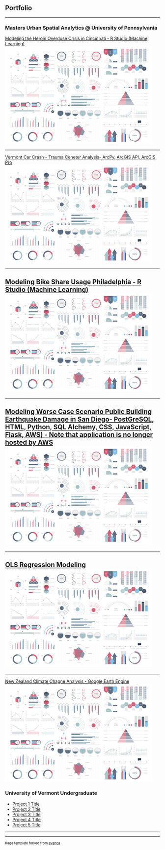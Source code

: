 ## Portfolio

---

### Masters Urban Spatial Analytics @ University of Pennsylvania

[Modeling the Heroin Overdose Crisis in Cincinnati - R Studio (Machine Learning)](https://l.facebook.com/l.php?u=https%3A%2F%2Fwww.youtube.com%2Fwatch%3Fv%3DmM-kaYQsX7k%26fbclid%3DIwAR360Wv4RbVYMpqIVk2d55uNUrvPSpcaO09fnAG1UvdfPeMNOVSNNQ5WmgM&h=AT0jWpFFAxozj4dA17KEef_cXbc04KK8UserChWlwssMJI7HPwL3ng4uVSvZBldG1sUWyttsesfEoI3tGLOuDNGgWA6cuQIq9H2wIKtlqErNJ1dCay0ubGuvOZFAPJi22ziMT5KaVPxtRdDGkyfm&__tn__=-UK-R&c[0]=AT33Rgnm4vR5ADXAM1eyU2nEYkYjoMzaZ6S1yPi_LXVD3kkLo7uwV4QrrgJ7VBTPunwh-IHHpY9z-yQGC5Sszp_oPK8JLXmD1QNoNucSv8R8-U6L-c8MWdguVONd0WKe8GFJ5ut2aQgAUN1-VBtP2ucIGw)
<img src="images/dummy_thumbnail.jpg?raw=true"/>

---

[Vermont Car Crash - Trauma Ceneter Analysis- ArcPy, ArcGIS API, ArcGIS Pro](https://drive.google.com/file/d/1v7lfxWe2dVEcb45x4YQkDiwreRLbfSVr/view?fbclid=IwAR1y9kDaGO5jR2PlWJte22DnhK-2J-pgZ6gzhc4vhXKFFbM5OQtxNDsh5SM)
<img src="images/dummy_thumbnail.jpg?raw=true"/>

---
[Modeling Bike Share Usage Philadelphia - R Studio (Machine Learning)](https://rpubs.com/kylepmccarthy/710366?fbclid=IwAR3fos9kkoVe9W1RH8QCTbR7aWhHTbM7qKWlLPUTBcgpU4ER_lVkcXLjSbk)
<img src="images/dummy_thumbnail.jpg?raw=true"/>
---

---
[Modeling Worse Case Scenario Public Building Earthquake Damage in San Diego- PostGreSQL, HTML, Python, SQL Alchemy, CSS, JavaScript, Flask, AWS) - Note that application is no longer hosted by AWS](https://github.com/kylepmccarthy/San-Diego-Earthquake-Model)
<img src="images/dummy_thumbnail.jpg?raw=true"/>
---

---
[OLS Regression Modeling](https://drive.google.com/file/d/1AeSWAYSwQMH27qGKKnTcJ36NV932aQ7O/view?usp=sharing)
<img src="images/dummy_thumbnail.jpg?raw=true"/>
---

---
[New Zealand Climate Chagne Analysis - Google Earth Engine](https://drive.google.com/file/d/1AeSWAYSwQMH27qGKKnTcJ36NV932aQ7O/view?usp=sharing)
<img src="images/dummy_thumbnail.jpg?raw=true"/>



### University of Vermont Undergraduate 

- [Project 1 Title](http://example.com/)
- [Project 2 Title](http://example.com/)
- [Project 3 Title](http://example.com/)
- [Project 4 Title](http://example.com/)
- [Project 5 Title](http://example.com/)

---




---
<p style="font-size:11px">Page template forked from <a href="https://github.com/evanca/quick-portfolio">evanca</a></p>
<!-- Remove above link if you don't want to attibute -->